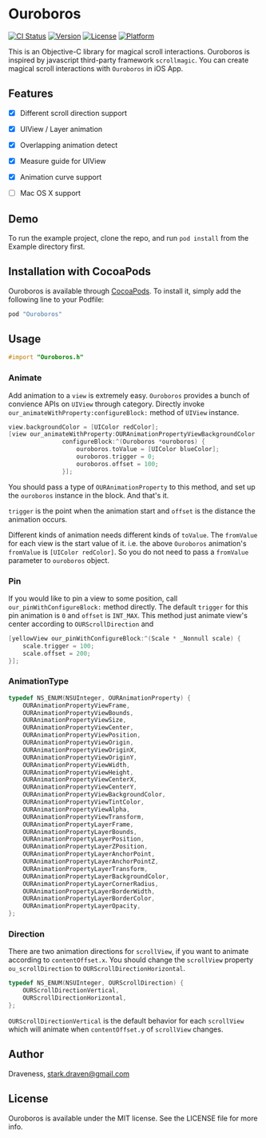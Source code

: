 # Ouroboros

[![CI Status](http://img.shields.io/travis/Draveness/Ouroboros.svg?style=flat)](https://travis-ci.org/Draveness/Ouroboros)
[![Version](https://img.shields.io/cocoapods/v/Ouroboros.svg?style=flat)](http://cocoapods.org/pods/Ouroboros)
[![License](https://img.shields.io/cocoapods/l/Ouroboros.svg?style=flat)](http://cocoapods.org/pods/Ouroboros)
[![Platform](https://img.shields.io/cocoapods/p/Ouroboros.svg?style=flat)](http://cocoapods.org/pods/Ouroboros)


This is an Objective-C library for magical scroll interactions. Ouroboros is inspired by javascript third-party framework `scrollmagic`. You can create magical scroll interactions with `Ouroboros` in iOS App.

## Features

- [x] Different scroll direction support
- [x] UIView / Layer animation
- [x] Overlapping animation detect
- [x] Measure guide for UIView
- [x] Animation curve support
- [ ] Mac OS X support


## Demo

To run the example project, clone the repo, and run `pod install` from the Example directory first.

## Installation with CocoaPods

Ouroboros is available through [CocoaPods](http://cocoapods.org). To install
it, simply add the following line to your Podfile:

```ruby
pod "Ouroboros"
```

## Usage

```objectivec
#import "Ouroboros.h"
```

### Animate

Add animation to a `view` is extremely easy. `Ouroboros` provides a bunch of convience APIs on `UIView` through category. Directly invoke `our_animateWithProperty:configureBlock:` method of `UIView` instance.

```objectivec
view.backgroundColor = [UIColor redColor];
[view our_animateWithProperty:OURAnimationPropertyViewBackgroundColor
               configureBlock:^(Ouroboros *ouroboros) {
                   ouroboros.toValue = [UIColor blueColor];
                   ouroboros.trigger = 0;
                   ouroboros.offset = 100;
               }];
```

You should pass a type of `OURAnimationProperty` to this method, and set up the `ouroboros` instance in the block. And that's it.

`trigger` is the point when the animation start and `offset` is the distance the animation occurs.

Different kinds of animation needs different kinds of `toValue`. The `fromValue` for each view is the start value of it. i.e. the above `Ouroboros` animation's `fromValue` is `[UIColor redColor]`. So you do not need to pass a `fromValue` parameter to `ouroboros` object.

### Pin

If you would like to pin a view to some position, call `our_pinWithConfigureBlock:` method directly. The default `trigger` for this pin animation is `0` and `offset` is `INT_MAX`. This method just animate view's center according to `OURScrollDirection` and 

```objectivec
[yellowView our_pinWithConfigureBlock:^(Scale * _Nonnull scale) {
    scale.trigger = 100;
    scale.offset = 200;
}];
```

### AnimationType


```objectivec
typedef NS_ENUM(NSUInteger, OURAnimationProperty) {
    OURAnimationPropertyViewFrame,
    OURAnimationPropertyViewBounds,
    OURAnimationPropertyViewSize,
    OURAnimationPropertyViewCenter,
    OURAnimationPropertyViewPosition,
    OURAnimationPropertyViewOrigin,
    OURAnimationPropertyViewOriginX,
    OURAnimationPropertyViewOriginY,
    OURAnimationPropertyViewWidth,
    OURAnimationPropertyViewHeight,
    OURAnimationPropertyViewCenterX,
    OURAnimationPropertyViewCenterY,
    OURAnimationPropertyViewBackgroundColor,
    OURAnimationPropertyViewTintColor,
    OURAnimationPropertyViewAlpha,
    OURAnimationPropertyViewTransform,
    OURAnimationPropertyLayerFrame,
    OURAnimationPropertyLayerBounds,
    OURAnimationPropertyLayerPosition,
    OURAnimationPropertyLayerZPosition,
    OURAnimationPropertyLayerAnchorPoint,
    OURAnimationPropertyLayerAnchorPointZ,
    OURAnimationPropertyLayerTransform,
    OURAnimationPropertyLayerBackgroundColor,
    OURAnimationPropertyLayerCornerRadius,
    OURAnimationPropertyLayerBorderWidth,
    OURAnimationPropertyLayerBorderColor,
    OURAnimationPropertyLayerOpacity,
};
```


### Direction

There are two animation directions for `scrollView`, if you want to animate according to `contentOffset.x`. You should change the `scrollView` property `ou_scrollDirection` to `OURScrollDirectionHorizontal`.

```objectivec
typedef NS_ENUM(NSUInteger, OURScrollDirection) {
    OURScrollDirectionVertical,
    OURScrollDirectionHorizontal,
};
 ```

`OURScrollDirectionVertical` is the default behavior for each `scrollView` which will animate when `contentOffset.y` of `scrollView` changes.

## Author

Draveness, stark.draven@gmail.com

## License

Ouroboros is available under the MIT license. See the LICENSE file for more info.
